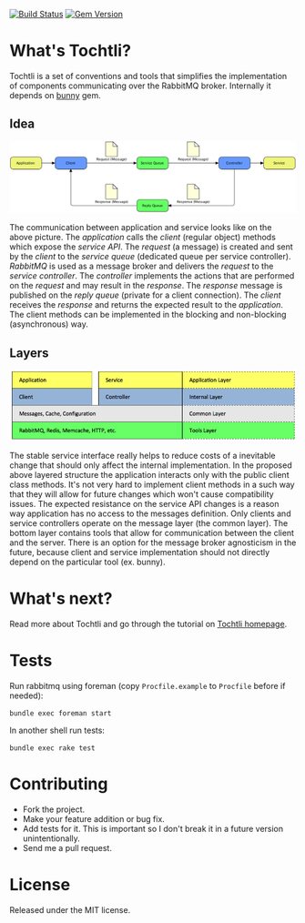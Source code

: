 [![Build Status](https://travis-ci.org/PuzzleFlow/tochtli.svg?branch=master)](https://travis-ci.org/PuzzleFlow/tochtli)
[![Gem Version](https://badge.fury.io/rb/tochtli.svg)](http://badge.fury.io/rb/tochtli)

# What's Tochtli?

Tochtli is a set of conventions and tools that simplifies the implementation of components communicating over the RabbitMQ broker.
  Internally it depends on [bunny](https://github.com/ruby-amqp/bunny) gem.

## Idea

![Tochtli Diagram](assets/communication.png)

The communication between application and service looks like on the above picture.
  The _application_ calls the _client_ (regular object) methods which expose the _service API_. 
  The _request_ (a message) is created and sent by the _client_ to the _service queue_ (dedicated queue per service controller).
  _RabbitMQ_ is used as a message broker and delivers the _request_ to the _service controller_.
  The _controller_ implements the actions that are performed on the _request_ and may result in the _response_.
  The _response_ message is published on the _reply queue_ (private for a client connection). 
  The _client_ receives the _response_ and returns the expected result to the _application_.
  The client methods can be implemented in the blocking and non-blocking (asynchronous) way.

## Layers
  
![Tochtli Layers](assets/layers.png)

The stable service interface really helps to reduce costs of a inevitable change that should only affect the internal implementation.
   In the proposed above layered structure the application interacts only with the public client class methods.
   It's not very hard to implement client methods in a such way that they will allow for future changes which won't cause compatibility issues.
   The expected resistance on the service API changes is a reason way application has no access to the messages definition.
   Only clients and service controllers operate on the message layer (the common layer).
   The bottom layer contains tools that allow for communication between the client and the server.
   There is an option for the message broker agnosticism in the future, because client and service implementation should not directly depend on the particular tool (ex. bunny).

# What's next?

Read more about Tochtli and go through the tutorial on [Tochtli homepage](http://puzzleflow.github.io/tochtli).

# Tests

Run rabbitmq using foreman (copy `Procfile.example` to `Procfile` before if needed):

```
bundle exec foreman start
```

In another shell run tests:

```
bundle exec rake test
```

# Contributing

- Fork the project.
- Make your feature addition or bug fix.
- Add tests for it. This is important so I don't break it in a future version unintentionally.
- Send me a pull request.

# License

Released under the MIT license.
